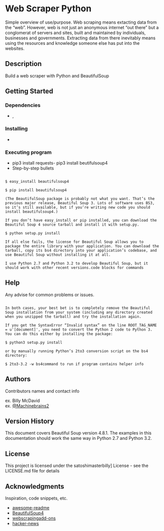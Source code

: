 # Web Scraper Python

Simple overview of use/purpose. Web scraping means extacting data from the “web”. However, web is not just an anonymous internet “out there” but a conglomerat of servers and sites, built and maintained by individuals, businesses and governments. Extracting data from there inevitably means using the resources and knowledge someone else has put into the websites.

## Description

Build a web scraper with Python and BeautifulSoup

## Getting Started

### Dependencies

* [](https://pypi.org/project/requests/), [](https://beautiful-soup-4.readthedocs.io/en/latest/)

### Installing

* [](https://zerotomastery.io/courses/learn-python/)

### Executing program

* pip3 install requests- pip3 install beutifulsoup4
* Step-by-step bullets
```Beautiful Soup 4 is published through PyPi, so if you can’t install it with the system packager, you can install it with easy_install or pip. The package name is beautifulsoup4, and the same package works on Python 2 and Python 3. Make sure you use the right version of pip or easy_install for your Python version (these may be named pip3 and easy_install3 respectively if you’re using Python 3).

$ easy_install beautifulsoup4

$ pip install beautifulsoup4

(The BeautifulSoup package is probably not what you want. That’s the previous major release, Beautiful Soup 3. Lots of software uses BS3, so it’s still available, but if you’re writing new code you should install beautifulsoup4.)

If you don’t have easy_install or pip installed, you can download the Beautiful Soup 4 source tarball and install it with setup.py.

$ python setup.py install

If all else fails, the license for Beautiful Soup allows you to package the entire library with your application. You can download the tarball, copy its bs4 directory into your application’s codebase, and use Beautiful Soup without installing it at all.

I use Python 2.7 and Python 3.2 to develop Beautiful Soup, but it should work with other recent versions.code blocks for commands
```

## Help

Any advise for common problems or issues.
```If you get the ImportError “No module named html.parser”, your problem is that you’re running the Python 3 version of the code under Python 2.

In both cases, your best bet is to completely remove the Beautiful Soup installation from your system (including any directory created when you unzipped the tarball) and try the installation again.

If you get the SyntaxError “Invalid syntax” on the line ROOT_TAG_NAME = u'[document]', you need to convert the Python 2 code to Python 3. You can do this either by installing the package:

$ python3 setup.py install

or by manually running Python’s 2to3 conversion script on the bs4 directory:

$ 2to3-3.2 -w bs4command to run if program contains helper info
```

## Authors

Contributors names and contact info

ex. Billy McDavid  
ex. [@Machinebrains2](https://twitter.com/mcdavidw845)

## Version History

This document covers Beautiful Soup version 4.8.1. The examples in this documentation should work the same way in Python 2.7 and Python 3.2.
## License

This project is licensed under the satoshimasterbilly] License - see the LICENSE.md file for details

## Acknowledgments

Inspiration, code snippets, etc.
* [awesome-readme](https://zerotomastery.io/courses/learn-python/)
* [BeautifulSoup4](https://beautiful-soup-4.readthedocs.io/en/latest/#quick-start)
* [webscrapingadd-ons](https://faculty.washington.edu/otoomet/machinelearning-py/web-scraping.html)
* [hacker-news](https://news.ycombinator.com/)
  
